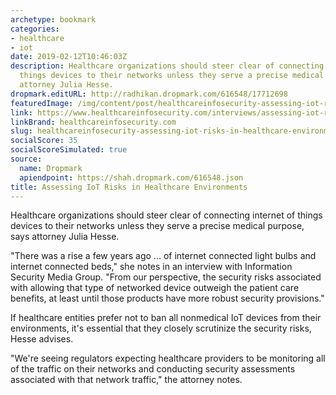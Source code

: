 ```yaml
---
archetype: bookmark
categories:
- healthcare
- iot
date: 2019-02-12T10:46:03Z
description: Healthcare organizations should steer clear of connecting internet of
  things devices to their networks unless they serve a precise medical purpose, says
  attorney Julia Hesse.
dropmark.editURL: http://radhikan.dropmark.com/616548/17712698
featuredImage: /img/content/post/healthcareinfosecurity-assessing-iot-risks-in-healthcare-environments.jpg
link: https://www.healthcareinfosecurity.com/interviews/assessing-iot-risks-in-healthcare-environments-i-4246
linkBrand: healthcareinfosecurity.com
slug: healthcareinfosecurity-assessing-iot-risks-in-healthcare-environments
socialScore: 35
socialScoreSimulated: true
source:
  name: Dropmark
  apiendpoint: https://shah.dropmark.com/616548.json
title: Assessing IoT Risks in Healthcare Environments
---
```

Healthcare organizations should steer clear of connecting internet of things devices to their networks unless they serve a precise medical purpose, says attorney Julia Hesse.

"There was a rise a few years ago ... of internet connected light bulbs and internet connected beds," she notes in an interview with Information Security Media Group. "From our perspective, the security risks associated with allowing that type of networked device outweigh the patient care benefits, at least until those products have more robust security provisions."

If healthcare entities prefer not to ban all nonmedical IoT devices from their environments, it's essential that they closely scrutinize the security risks, Hesse advises.

"We're seeing regulators expecting healthcare providers to be monitoring all of the traffic on their networks and conducting security assessments associated with that network traffic," the attorney notes.

